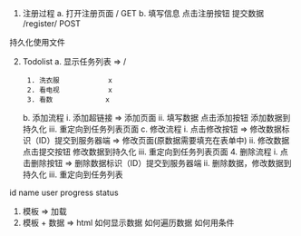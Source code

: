 1. 注册过程
    a. 打开注册页面 / GET
    b. 填写信息 点击注册按钮 提交数据 /register/ POST

持久化使用文件

2. Todolist
    a. 显示任务列表 => /

        1. 洗衣服            x
        2. 看电视            x
        3. 看数             x

    b. 添加流程
        i. 添加超链接 => 添加页面
        ii. 填写数据 点击添加按钮 添加数据到持久化
        iii. 重定向到任务列表页面
    c. 修改流程
        i. 点击修改按钮 => 修改数据标识（ID）提交到服务器端 => 修改页面(原数据需要填充在表单中)
        ii. 修改数据 点击提交按钮  修改数据到持久化
        iii. 重定向到任务列表页面
    4. 删除流程
        i. 点击删除按钮 => 删除数据标识（ID）提交到服务器端
        ii. 删除数据，修改数据到持久化
        iii. 重定向到任务列表

id
name
user
progress
status



1. 模板 => 加载
2. 模板 + 数据 => html
    如何显示数据
    如何遍历数据
    如何用条件